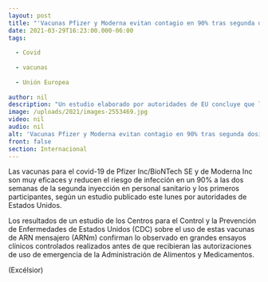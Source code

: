 ```yaml
---
layout: post
title: "'Vacunas Pfizer y Moderna evitan contagio en 90% tras segunda dosis'"
date: 2021-03-29T16:23:00.000-06:00
tags:
  
  - Covid
  
  - vacunas
  
  - Unión Europea
  
author: nil
description: "Un estudio elaborado por autoridades de EU concluye que las vacunas anticovid de Pfizer y Moderna son muy eficaces y reducen el riesgo de infección en un 90% luego de la segunda dosis"
image: /uploads/2021/images-2553469.jpg
video: nil
audio: nil
alt: 'Vacunas Pfizer y Moderna evitan contagio en 90% tras segunda dosis'
front: false
section: Internacional
---
```


Las vacunas para el covid-19 de Pfizer Inc/BioNTech SE y de Moderna Inc son muy eficaces y reducen el riesgo de infección en un 90% a las dos semanas de la segunda inyección en personal sanitario y los primeros participantes, según un estudio publicado este lunes por autoridades de Estados Unidos.

Los resultados de un estudio de los Centros para el Control y la Prevención de Enfermedades de Estados Unidos (CDC) sobre el uso de estas vacunas de ARN mensajero (ARNm) confirman lo observado en grandes ensayos clínicos controlados realizados antes de que recibieran las autorizaciones de uso de emergencia de la Administración de Alimentos y Medicamentos.

(Excélsior)